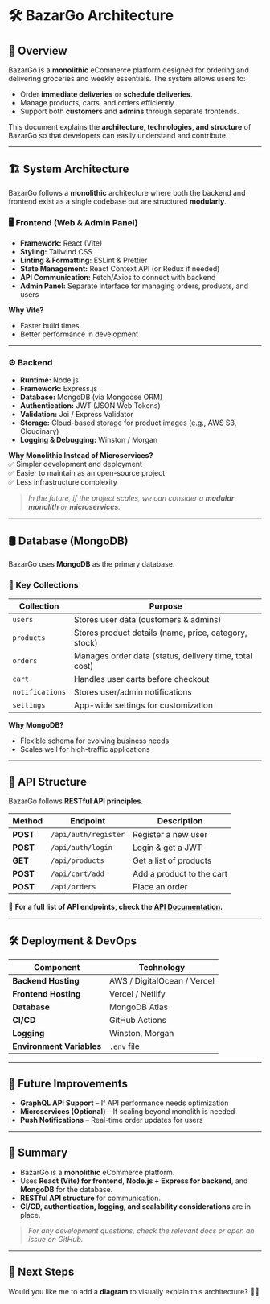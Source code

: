 # 🛠 BazarGo Architecture

## 📌 Overview

BazarGo is a **monolithic** eCommerce platform designed for ordering and delivering groceries and weekly essentials. The system allows users to:

- Order **immediate deliveries** or **schedule deliveries**.
- Manage products, carts, and orders efficiently.
- Support both **customers** and **admins** through separate frontends.

This document explains the **architecture, technologies, and structure** of BazarGo so that developers can easily understand and contribute.

---

## 🏗 System Architecture

BazarGo follows a **monolithic** architecture where both the backend and frontend exist as a single codebase but are structured **modularly**.

### 🖥️ Frontend (Web & Admin Panel)

- **Framework:** React (Vite)
- **Styling:** Tailwind CSS
- **Linting & Formatting:** ESLint & Prettier
- **State Management:** React Context API (or Redux if needed)
- **API Communication:** Fetch/Axios to connect with backend
- **Admin Panel:** Separate interface for managing orders, products, and users

**Why Vite?**

- Faster build times
- Better performance in development

---

### ⚙️ Backend

- **Runtime:** Node.js
- **Framework:** Express.js
- **Database:** MongoDB (via Mongoose ORM)
- **Authentication:** JWT (JSON Web Tokens)
- **Validation:** Joi / Express Validator
- **Storage:** Cloud-based storage for product images (e.g., AWS S3, Cloudinary)
- **Logging & Debugging:** Winston / Morgan

**Why Monolithic Instead of Microservices?**  
✅ Simpler development and deployment  
✅ Easier to maintain as an open-source project  
✅ Less infrastructure complexity

> _In the future, if the project scales, we can consider a **modular monolith** or **microservices**._

---

## 🛢️ Database (MongoDB)

BazarGo uses **MongoDB** as the primary database.

### 📌 Key Collections

| Collection      | Purpose                                                |
| --------------- | ------------------------------------------------------ |
| `users`         | Stores user data (customers & admins)                  |
| `products`      | Stores product details (name, price, category, stock)  |
| `orders`        | Manages order data (status, delivery time, total cost) |
| `cart`          | Handles user carts before checkout                     |
| `notifications` | Stores user/admin notifications                        |
| `settings`      | App-wide settings for customization                    |

**Why MongoDB?**

- Flexible schema for evolving business needs
- Scales well for high-traffic applications

---

## 🔄 API Structure

BazarGo follows **RESTful API principles**.

| Method   | Endpoint             | Description               |
| -------- | -------------------- | ------------------------- |
| **POST** | `/api/auth/register` | Register a new user       |
| **POST** | `/api/auth/login`    | Login & get a JWT         |
| **GET**  | `/api/products`      | Get a list of products    |
| **POST** | `/api/cart/add`      | Add a product to the cart |
| **POST** | `/api/orders`        | Place an order            |

📌 **For a full list of API endpoints, check the [API Documentation](./api/api-docs.md).**

---

## 🛠 Deployment & DevOps

| Component                 | Technology                  |
| ------------------------- | --------------------------- |
| **Backend Hosting**       | AWS / DigitalOcean / Vercel |
| **Frontend Hosting**      | Vercel / Netlify            |
| **Database**              | MongoDB Atlas               |
| **CI/CD**                 | GitHub Actions              |
| **Logging**               | Winston, Morgan             |
| **Environment Variables** | `.env` file                 |

---

## 📌 Future Improvements

- **GraphQL API Support** – If API performance needs optimization
- **Microservices (Optional)** – If scaling beyond monolith is needed
- **Push Notifications** – Real-time order updates for users

---

## 🚀 Summary

- BazarGo is a **monolithic** eCommerce platform.
- Uses **React (Vite) for frontend**, **Node.js + Express for backend**, and **MongoDB** for the database.
- **RESTful API structure** for communication.
- **CI/CD, authentication, logging, and scalability considerations** are in place.

> _For any development questions, check the relevant docs or open an issue on GitHub._

---

## 📌 Next Steps

Would you like me to add a **diagram** to visually explain this architecture? 🚀📖
